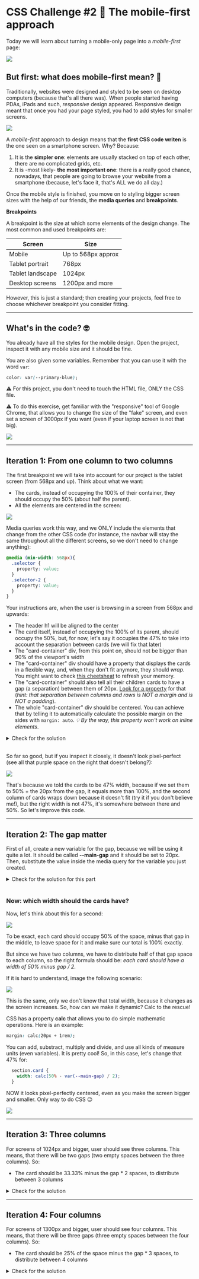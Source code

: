 # CSS Challenge #2 📱 The mobile-first approach

Today we will learn about turning a mobile-only page into a *mobile-first* page:

![](docs/final.gif)

## But first: what does mobile-first mean? 📝

Traditionally, websites were designed and styled to be seen on desktop computers (because that's all there was). When people started having PDAs, iPads and such, *responsive* design appeared. Responsive design meant that once you had your page styled, you had to add styles for smaller screens.

![](https://braunmarketingandconsulting.es/wp-content/uploads/mobile-first.jpg)

A *mobile-first* approach to design means that the **first CSS code writen** is the one seen on a smartphone screen. Why? Because:

1. It is the **simpler one**: elements are usually stacked on top of each other, there are no complicated grids, etc.
2. It is -most likely- **the most important one**: there is a really good chance, nowadays, that people are going to browse your website from a smartphone (because, let's face it, that's ALL we do all day.)

Once the mobile style is finished, you move on to styling bigger screen sizes with the help of our friends, the **media queries** and **breakpoints**.

**Breakpoints**

A breakpoint is the size at which some elements of the design change. The most common and used breakpoints are:

|  Screen | Size  |
|---|---|
| Mobile  | Up to 568px approx |
| Tablet portrait  | 768px  |
| Tablet landscape  | 1024px  |
| Desktop screens | 1200px and more |

However, this is just a standard; then creating your projects, feel free to choose whichever breakpoint you consider fitting.


---

## What's in the code? 🤓

You already have all the styles for the mobile design. Open the project, inspect it with any mobile size and it should be fine.

You are also given some variables. Remember that you can use it with the word <code>var</code>:

```css
color: var(--primary-blue);
```

⚠️ For this project, you don't need to touch the HTML file, ONLY the CSS file.

⚠️ To do this exercise, get familiar with the "responsive" tool of Google Chrome, that allows you to change the size of the "fake" screen, and even set a screen of 3000px if you want (even if your laptop screen is not that big).

![](docs/responsive.png)

---

## Iteration 1: From one column to two columns

The first breakpoint we will take into account for our project is the tablet screen (from 568px and up). Think about what we want:

- The cards, instead of occupying the 100% of their container, they should occupy the 50% (about half the parent).
- All the elements are centered in the screen:

![](docs/2columns.png)

Media queries work this way, and we ONLY include the elements that change from the other CSS code (for instance, the navbar will stay the same throughout all the different screens, so we don't need to change anything):

```css
@media (min-width: 568px){
  .selector {
    property: value;
  }
  .selector-2 {
    property: value;
  }
}
```

Your instructions are, when the user is browsing in a screen from 568px and upwards:

- The header h1 will be aligned to the center
- The card itself, instead of occupying the 100% of its parent, should occupy the 50%, but, for now, let's say it occupies the 47% to take into account the separation between cards (we will fix that later)
- The "card-container" div, from this point on, should not be bigger than 90% of the viewport's width
- The "card-container" div should have a property that displays the cards in a flexible way, and, when they don't fit anymore, they should *wrap*. You might want to check [this cheetsheat](https://css-tricks.com/snippets/css/a-guide-to-flexbox/) to refresh your memory.
- The "card-container" should also tell all their children cards to have a gap (a separation) between them of 20px. [Look for a property](https://css-tricks.com/snippets/css/a-guide-to-flexbox/) for that (*hint: that separation between columns and rows is NOT a margin and is NOT a padding*).
- The whole "card-container" div should be centered. You can achieve that by telling it to automatically calculate the possible margin on the sides with <code>margin: auto</code>. *💡 By the way, this property won't work on inline elements*.

<details>
<summary>Check for the solution</summary>

```css
/* Tablets */

@media (min-width: 568px) {
  header h1 {
    text-align: center;
  }

  section.card {
    width: 47%;
  }

  div.card-container {
    max-width: 90vw;
    display: flex;
    flex-wrap: wrap;
    gap: 20px;
    margin: auto;
  }
}
```

</details>
<br>

So far so good, but if you inspect it closely, it doesn't look pixel-perfect (see all that purple space on the right that doesn't belong?):

![](docs/step1.png)

That's because we told the cards to be 47% width, because if we set them to 50% + the 20px from the gap, it equals more than 100%, and the second column of cards wraps down because it doesn't fit (try it if you don't believe me!), but the right width is not 47%, it's somewhere between there and 50%. So let's improve this code.

---

## Iteration 2: The gap matter

First of all, create a new variable for the gap, because we will be using it quite a lot. It should be called **--main-gap** and it should be set to 20px. Then, substitute the value inside the media query for the variable you just created.

<details>
<summary>Check for the solution for this part</summary>

```css
:root {
  --main-gap: 20px;
  /* ... */
}

@media (min-width: 568px) {
  div.card-container {
    /* ... */
    gap: var(--main-gap);
  }
}
```
</details>

<br>

### Now: which width should the cards have?

Now, let's think about this for a second:

![](docs/step1.png)

To be exact, each card should occupy 50% of the space, minus that gap in the middle, to leave space for it and make sure our total is 100% exactly. 

But since we have two columns, we have to distribute half of that gap space to each column, so the right formula should be: *each card should have a width of 50% minus gap / 2*. 

If it is hard to understand, image the following scenario:

![](docs/scheme.png)

This is the same, only we don't know that total width, because it changes as the screen increases. So, how can we make it dynamic? Calc to the rescue!

CSS has a property **calc** that allows you to do simple mathematic operations. Here is an example:

```css
margin: calc(20px + 1rem);
```

You can add, substract, multiply and divide, and use all kinds of measure units (even variables). It is pretty cool! So, in this case, let's change that 47% for:

```css
  section.card {
    width: calc(50% - var(--main-gap) / 2);
  }
```

NOW it looks pixel-perfectly centered, even as you make the screen bigger and smaller. Only way to do CSS 😉

![](docs/pixelperfect.png)

---

## Iteration 3: Three columns

For screens of 1024px and bigger, user should see three columns. 
This means, that there will be two gaps (two empty spaces between the three columns). So:
- The card should be 33.33% minus the gap * 2 spaces, to distribute between 3 columns

<details>
<summary>Check for the solution</summary>

```css
/* Desktop */

@media (min-width: 1024px) {
  section.card {
    width: calc(33.33% - var(--main-gap)*2 / 3);
  }
}
```
</details>

---

## Iteration 4: Four columns

For screens of 1300px and bigger, user should see four columns. 
This means, that there will be three gaps (three empty spaces between the four columns). So:
- The card should be 25% of the space minus the gap * 3 spaces, to distribute between 4 columns

<details>
<summary>Check for the solution</summary>

```css
/* Bigger screens */

@media (min-width: 1300px) {
  section.card {
    width: calc(25% - var(--main-gap)*3 / 4);
  }
}
```
</details>

